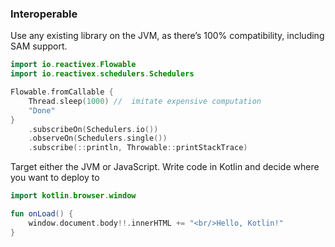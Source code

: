 
### Interoperable

Use any existing library on the JVM, as there’s 100% compatibility, including SAM support.

``` kotlin
import io.reactivex.Flowable
import io.reactivex.schedulers.Schedulers

Flowable.fromCallable {
    Thread.sleep(1000) //  imitate expensive computation
    "Done"
}
    .subscribeOn(Schedulers.io())
    .observeOn(Schedulers.single())
    .subscribe(::println, Throwable::printStackTrace)
```

Target either the JVM or JavaScript. Write code in Kotlin and decide where you want to deploy to

``` kotlin
import kotlin.browser.window

fun onLoad() {
    window.document.body!!.innerHTML += "<br/>Hello, Kotlin!"
}
```